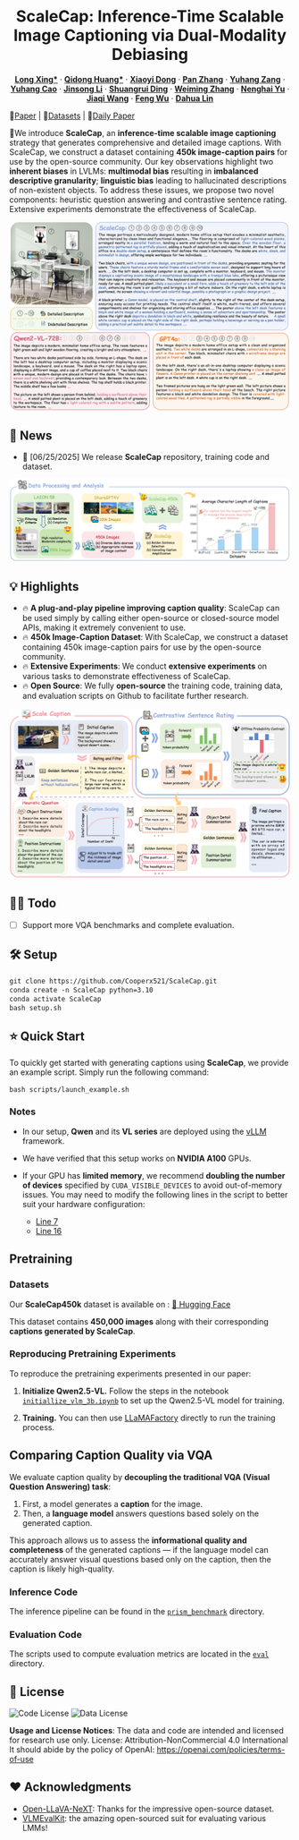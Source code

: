 <p align="center">
<!--   <h1 align="center"><img src="assets/logo.png" width="256"></h1> -->
  <h1 align="center">ScaleCap: Inference-Time Scalable Image Captioning
via Dual-Modality Debiasing</h1>
    <p align="center">
    <a href="https://github.com/Cooperx521"><strong>Long Xing*</strong></a>
    ·
    <a href="https://github.com/shikiw"><strong>Qidong Huang*</strong></a>
    ·
    <a href="https://lightdxy.github.io/"><strong>Xiaoyi Dong</strong></a>
    ·
    <a href="https://panzhang0212.github.io/"><strong>Pan Zhang</strong></a>
    ·
    <a href="https://yuhangzang.github.io/"><strong>Yuhang Zang</strong></a>
    ·
    <a href="https://scholar.google.com/citations?user=sJkqsqkAAAAJ"><strong>Yuhang Cao</strong></a>
    ·
    <a href="https://li-jinsong.github.io/"><strong>Jinsong Li</strong></a>
    ·
  <a href="https://mark12ding.github.io/"><strong>Shuangrui Ding</strong></a> ·
  <a href="https://scholar.google.com/citations?user=eTCfl6cAAAAJ&hl=en"><strong>Weiming Zhang</strong></a> ·
  <a href="https://scholar.google.com/citations?user=7620QAMAAAAJ&hl=zh-CN"><strong>Nenghai Yu</strong></a> ·
  <a href="https://myownskyw7.github.io/"><strong>Jiaqi Wang</strong></a> ·
  <a href="https://scholar.google.com/citations?user=5bInRDEAAAAJ&hl=zh-CN"><strong>Feng Wu</strong></a> ·
  <a href="http://dahua.site/"><strong>Dahua Lin</strong></a>

  </p>
  📖<a href="https://www.arxiv.org/abs/2506.19848">Paper</a> |
  🤗<a href="https://huggingface.co/datasets/long-xing1/ScaleCap-450k">Datasets</a> | 🤗<a href="https://huggingface.co/papers/2506.19848">Daily Paper</a></h3>
<div align="center"></div>
<p align="center">
  <p>
🌈We introduce <strong>ScaleCap</strong>, an <strong>inference-time scalable image captioning</strong> strategy that generates comprehensive and detailed image captions. With ScaleCap, we construct a dataset containing <strong>450k image-caption pairs</strong> for use by the open-source community. Our key observations highlight two <strong>inherent biases</strong> in LVLMs: <strong>multimodal bias</strong> resulting in <strong>imbalanced descriptive granularity</strong>; <strong>linguistic bias</strong> leading to hallucinated descriptions of non-existent objects. To address these issues, we propose two novel components: heuristic question answering and contrastive sentence rating. Extensive experiments demonstrate the effectiveness of ScaleCap.

  </p>

<a href="">
  <img src="assets/teaser.png" alt="Logo" >
</a>



## 📢 News
- 🚀 [06/25/2025] We release **ScaleCap** repository, training code and dataset.

<a href="">
  <img src="assets/data.png" alt="Logo" >
</a>

## 💡 Highlights
- 🔥 **A plug-and-play pipeline improving caption quality**: ScaleCap can be used simply by calling either open-source or closed-source model APIs, making it extremely convenient to use.
- 🔥 **450k Image-Caption Dataset**: With ScaleCap, we construct a dataset containing 450k image-caption pairs for use by the open-source community.
- 🔥 **Extensive Experiments**: We conduct **extensive experiments** on various tasks to demonstrate effectiveness of ScaleCap.
- 🔥 **Open Source**: We fully **open-source** the training code, training data, and evaluation scripts on Github to facilitate further research.

<a href="">
  <img src="assets/pipeline.png" alt="Logo" >
</a>

## 👨‍💻 Todo

- [ ] Support more VQA benchmarks and complete evaluation.

## 🛠️ Setup
```
git clone https://github.com/Cooperx521/ScaleCap.git
conda create -n ScaleCap python=3.10
conda activate ScaleCap
bash setup.sh
```

## ⭐️ Quick Start

To quickly get started with generating captions using **ScaleCap**, we provide an example script. Simply run the following command:

```
bash scripts/launch_example.sh
```

### Notes

* In our setup, **Qwen** and its **VL series** are deployed using the [vLLM](https://github.com/vllm-project/vllm) framework.
* We have verified that this setup works on **NVIDIA A100** GPUs.
* If your GPU has **limited memory**, we recommend **doubling the number of devices** specified by `CUDA_VISIBLE_DEVICES` to avoid out-of-memory issues.
You may need to modify the following lines in the script to better suit your hardware configuration:

  * [Line 7](https://github.com/Cooperx521/ScaleCap/blob/ae2d1015ebf14c3fd7b389673a11da01119734b6/scripts/launch_example.sh#L7)
  * [Line 16](https://github.com/Cooperx521/ScaleCap/blob/ae2d1015ebf14c3fd7b389673a11da01119734b6/scripts/launch_example.sh#L16)



## Pretraining

### Datasets

Our **ScaleCap450k** dataset is available on :
[🔗 Hugging Face](https://huggingface.co/datasets/long-xing1/ScaleCap-450k)

This dataset contains **450,000 images** along with their corresponding **captions generated by ScaleCap**.

### Reproducing Pretraining Experiments

To reproduce the pretraining experiments presented in our paper:

1. **Initialize Qwen2.5-VL.**
   Follow the steps in the notebook [`initiallize_vlm_3b.ipynb`](https://github.com/Cooperx521/ScaleCap/blob/892ad0682defa37f54833c3c4284a9d9a5c3451e/grocery_file/initiallize_vlm_3b.ipynb) to set up the Qwen2.5-VL model for training.

2. **Training.**
   You can then use [LLaMAFactory](https://github.com/hiyouga/LLaMA-Factory) directly to run the training process.


## Comparing Caption Quality via VQA

We evaluate caption quality by **decoupling the traditional VQA (Visual Question Answering) task**:

1. First, a model generates a **caption** for the image.
2. Then, a **language model** answers questions based solely on the generated caption.

This approach allows us to assess the **informational quality and completeness** of the generated captions — if the language model can accurately answer visual questions based only on the caption, then the caption is likely high-quality.

### Inference Code

The inference pipeline can be found in the [`prism_benchmark`](https://github.com/Cooperx521/ScaleCap/tree/ea96d81f0687044694a2d8a78419d9f6b48e420c/prism_benchmark) directory.

### Evaluation Code

The scripts used to compute evaluation metrics are located in the [`eval`](https://github.com/Cooperx521/ScaleCap/tree/ea96d81f0687044694a2d8a78419d9f6b48e420c/eval) directory.




## 📄 License
![Code License](https://img.shields.io/badge/Code%20License-Apache_2.0-green.svg) ![Data License](https://img.shields.io/badge/Data%20License-CC%20By%20NC%204.0-red.svg) 

**Usage and License Notices**: The data and code are intended and licensed for research use only.
License: Attribution-NonCommercial 4.0 International It should abide by the policy of OpenAI: https://openai.com/policies/terms-of-use

## ❤️ Acknowledgments
- [Open-LLaVA-NeXT](https://github.com/xiaoachen98/Open-LLaVA-NeXT): Thanks for the impressive open-source dataset.
- [VLMEvalKit](https://github.com/open-compass/VLMEvalKit): the amazing open-sourced suit for evaluating various LMMs!